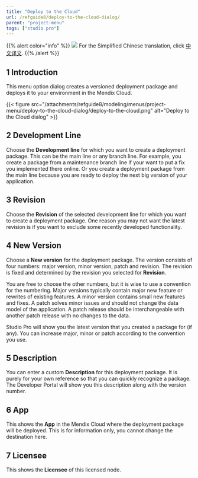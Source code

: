 ```yaml
---
title: "Deploy to the Cloud"
url: /refguide8/deploy-to-the-cloud-dialog/
parent: "project-menu"
tags: ["studio pro"]
---
```


{{% alert color="info" %}}
<img src="/attachments/china.png" class="d-inline-block" /> For the Simplified Chinese translation, click [中文译文](https://cdn.mendix.tencent-cloud.com/documentation/refguide8/deploy-to-the-cloud-dialog.pdf).
{{% /alert %}}

## 1 Introduction

This menu option dialog creates a versioned deployment package and deploys it to your environment in the Mendix Cloud.

{{< figure src="/attachments/refguide8/modeling/menus/project-menu/deploy-to-the-cloud-dialog/deploy-to-the-cloud.png" alt="Deploy to the Cloud dialog" >}}

## 2 Development Line

Choose the **Development line** for which you want to create a deployment package. This can be the main line or any branch line. For example, you create a package from a maintenance branch line if your want to put a fix you implemented there online. Or you create a deployment package from the main line because you are ready to deploy the next big version of your application.

## 3 Revision

Choose the **Revision** of the selected development line for which you want to create a deployment package. One reason you may not want the latest revision is if you want to exclude some recently developed functionality.

## 4 New Version

Choose a **New version** for the deployment package. The version consists of four numbers: major version, minor version, patch and revision. The revision is fixed and determined by the revision you selected for **Revision**.

You are free to choose the other numbers, but it is wise to use a convention for the numbering. Major versions typically contain major new feature or rewrites of existing features. A minor version contains small new features and fixes. A patch solves minor issues and should not change the data model of the application. A patch release should be interchangeable with another patch release with no changes to the data.

Studio Pro will show you the latest version that you created a package for (if any). You can increase major, minor or patch according to the convention you use.

## 5 Description

You can enter a custom **Description** for this deployment package. It is purely for your own reference so that you can quickly recognize a package. The Developer Portal will show you this description along with the version number.

## 6 App

This shows the **App** in the Mendix Cloud where the deployment package will be deployed. This is for information only, you cannot change the destination here.

## 7 Licensee

This shows the **Licensee** of this licensed node.
